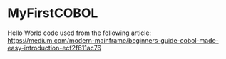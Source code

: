# MyFirstCOBOL

Hello World code used from the following article: https://medium.com/modern-mainframe/beginners-guide-cobol-made-easy-introduction-ecf2f611ac76